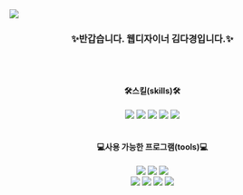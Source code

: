 <img src="https://capsule-render.vercel.app/api?type=waving&color=gradient&height=250&section=header&text=KIM%20DA-KYOUNG's%20GITHUB&fontSize=35&fontAlignY=35&desc=I%20hope%20to%20see%20you%20again%20on%20Monday.&descAlignY=50&"/>
<br>
<h3 align="center">✨반갑습니다. 웹디자이너 김다경입니다.✨ </h3>
<br>
<br>
<h4 align="center">🛠스킬(skills)🛠</h4>
  <div align="center">
        <img src="https://img.shields.io/badge/HTML5-FF9900?style=flat&logo=HTML5&logoColor=white" />
        <img src="https://img.shields.io/badge/CSS3-1B6AC6?style=flat&logo=CSS3&logoColor=white" />
        <img src="https://img.shields.io/badge/JavaScript-F8DC75?style=flat&logo=JavaScript&logoColor=white" />
        <img src="https://img.shields.io/badge/jQuery-1B6AC6?style=flat&logo=jQuery&logoColor=white" />
        <img src="https://img.shields.io/badge/React-61DAFB?style=flat&logo=React&logoColor=white" />
  </div>
  <br>
<h4 align="center">💻사용 가능한 프로그램(tools)💻</h4>
  <div align=center>
      <img src="https://img.shields.io/badge/Adobe%20Photoshop-31A8FF?style=flat&logo=Adobe%20Photoshop&logoColor=white" />
      <img src="https://img.shields.io/badge/Adobe%20Illustrator-FF9A00?style=flat&logo=Adobe%20Illustrator&logoColor=white" />
      <img src="https://img.shields.io/badge/Figma-F24E1E?style=flat&logo=Figma&logoColor=white" />
      <br>
      <img src="https://img.shields.io/badge/Visual%20Studio%20Code-148EFF?style=flat&logo=VisualStudioCode&logoColor=white" />
      <img src="https://img.shields.io/badge/GitHub-181717?style=flat&logo=GitHub&logoColor=white" />
      <img src="https://img.shields.io/badge/Rhinoceros-801010?style=flat&logo=Rhinoceros&logoColor=white" />
      <img src="https://img.shields.io/badge/Notion-000000?style=flat&logo=Notion&logoColor=white" />
  </div>
<br>
<br>
<br>



<!--
**ddaxang/ddaxang** is a ✨ _special_ ✨ repository because its `README.md` (this file) appears on your GitHub profile.👋

Here are some ideas to get you started:

- 🔭 I’m currently working on ...
- 🌱 I’m currently learning ...
- 👯 I’m looking to collaborate on ...
- 🤔 I’m looking for help with ...
- 💬 Ask me about ...
- 📫 How to reach me: ...
- 😄 Pronouns: ...
- ⚡ Fun fact: ...
-->
